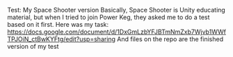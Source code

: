 Test: My Space Shooter version
Basically, Space Shooter is Unity educating material, but when I tried to join Power Keg, they asked me to do a test based on it first. 
Here was my task: https://docs.google.com/document/d/1DxGmLzbYFJBTmNmZxb7Wjvb1WWfTPJOiN_ctBwKYFtg/edit?usp=sharing
And files on the repo are the finished version of my test
